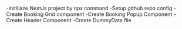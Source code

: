 
-Initiliaze NextJs project by npx command
-Setup github repo config
-Create Booking Grid component
-Create Booking Popup Component
-Create Header Component
-Create DummyData file






